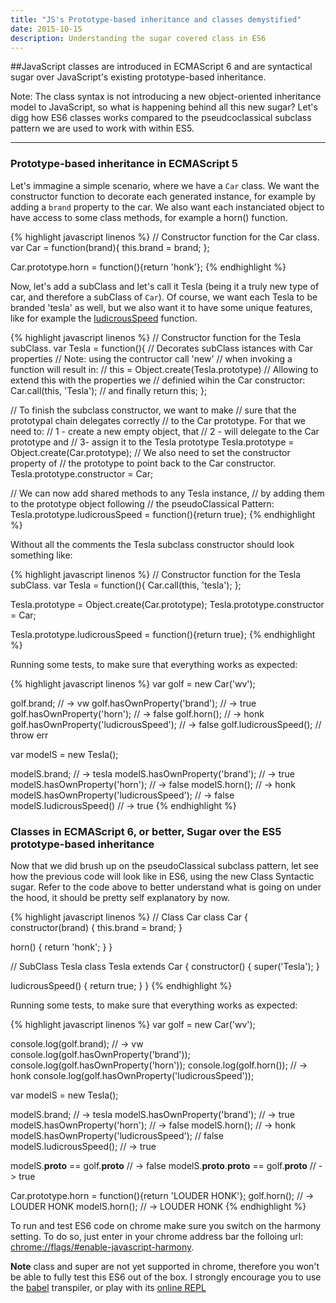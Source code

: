 ```yaml
---
title: "JS's Prototype-based inheritance and classes demystified"
date: 2015-10-15
description: Understanding the sugar covered class in ES6 
---
```


##JavaScript classes are introduced in ECMAScript 6 and are syntactical sugar over JavaScript's existing prototype-based inheritance. 

Note: The class syntax is not introducing a new object-oriented inheritance model to JavaScript, so what is happening behind all this new sugar? Let's digg how ES6 classes works compared to the pseudcoclassical subclass pattern we are used to work with within ES5.

* * *

### Prototype-based inheritance in ECMAScript 5 

Let's immagine a simple scenario, where we have a `Car` class. We want the constructor function to decorate each generated instance, for example by adding a `brand` property to the car. We also want each instanciated object to have access to some class methods, for example a horn() function.

{% highlight javascript linenos %}
// Constructor function for the Car class.
var Car = function(brand){
  this.brand = brand;
};

Car.prototype.horn = function(){return 'honk'};
{% endhighlight %}

Now, let's add a subClass and let's call it Tesla (being it a truly new type of car, and therefore a subClass of `Car`). Of course, we want each Tesla to be branded 'tesla' as well, but we also want it to have some unique features, like for example the [ludicrousSpeed](http://www.teslamotors.com/blog/three-dog-day) function.

{% highlight javascript linenos %}
// Constructor function for the Tesla subClass.
var Tesla = function(){
  // Decorates subClass istances with Car properties
  // Note: using the contructor call 'new' 
  // when invoking a function will result in:
  // this = Object.create(Tesla.prototype)
  // Allowing to extend this with the properties we 
  // definied wihin the Car constructor:
  Car.call(this, 'Tesla');
  // and finally return this;
};

// To finish the subclass constructor, we want to make
// sure that the prototypal chain delegates correctly
// to the Car prototype. For that we need to:
// 1 - create a new empty object, that 
// 2 - will delegate to the Car prototype and 
// 3- assign it to the Tesla prototype
Tesla.prototype = Object.create(Car.prototype);
// We also need to set the constructor property of
// the prototype to point back to the Car constructor.
Tesla.prototype.constructor = Car;

// We can now add shared methods to any Tesla instance,
// by adding them to the prototype object following 
// the pseudoClassical Pattern: 
Tesla.prototype.ludicrousSpeed = function(){return true}; 
{% endhighlight %}

Without all the comments the Tesla subclass constructor should look something like:

{% highlight javascript linenos %}
// Constructor function for the Tesla subClass.
var Tesla = function(){
  Car.call(this, 'tesla');
};

Tesla.prototype = Object.create(Car.prototype);
Tesla.prototype.constructor = Car;

Tesla.prototype.ludicrousSpeed = function(){return true}; 
{% endhighlight %}

Running some tests, to make sure that everything works as expected:

{% highlight javascript linenos %}
var golf = new Car('wv');

golf.brand; // -> vw
golf.hasOwnProperty('brand'); // -> true
golf.hasOwnProperty('horn'); // -> false
golf.horn(); // -> honk
golf.hasOwnProperty('ludicrousSpeed'); // -> false
golf.ludicrousSpeed(); // throw err 


var modelS = new Tesla();

modelS.brand; // -> tesla
modelS.hasOwnProperty('brand'); // -> true
modelS.hasOwnProperty('horn'); // -> false
modelS.horn(); // -> honk
modelS.hasOwnProperty('ludicrousSpeed'); // -> false
modelS.ludicrousSpeed() // -> true
{% endhighlight %}

### Classes in ECMAScript 6, or better, Sugar over the ES5 prototype-based inheritance

Now that we did brush up on the pseudoClassical subclass pattern, let see how the previous code will look like in ES6, using the new Class Syntactic sugar. Refer to the code above to better understand what is going on under the hood, it should be pretty self explanatory by now.

{% highlight javascript linenos %}
// Class Car
class Car {
  constructor(brand) {
    this.brand = brand;
  }

  horn() {
    return 'honk';
  }
}

// SubClass Tesla
class Tesla extends Car {
  constructor() {
    super('Tesla');
  }

  ludicrousSpeed() {
    return true;
  }
}
{% endhighlight %}

Running some tests, to make sure that everything works as expected:

{% highlight javascript linenos %}
var golf = new Car('wv');

console.log(golf.brand); // -> vw
console.log(golf.hasOwnProperty('brand'));
console.log(golf.hasOwnProperty('horn'));
console.log(golf.horn()); // -> honk
console.log(golf.hasOwnProperty('ludicrousSpeed'));


var modelS = new Tesla();

modelS.brand; // -> tesla
modelS.hasOwnProperty('brand'); // -> true
modelS.hasOwnProperty('horn'); // -> false
modelS.horn(); // -> honk
modelS.hasOwnProperty('ludicrousSpeed'); // false
modelS.ludicrousSpeed(); // -> true

modelS.__proto__ == golf.__proto__ // -> false
modelS.__proto__.__proto__ == golf.__proto__ // -> true

Car.prototype.horn = function(){return 'LOUDER HONK'};
golf.horn(); // -> LOUDER HONK
modelS.horn(); // -> LOUDER HONK
{% endhighlight %}

To run and test ES6 code on chrome make sure you switch on the harmony setting. To do so, just enter in your chrome address bar the folloing url: [chrome://flags/#enable-javascript-harmony](chrome://flags/#enable-javascript-harmony).

**Note** class and super are not yet supported in chrome, therefore you won't be able to fully test this ES6 out of the box. I strongly encourage you to use the [babel](http://babeljs.io) transpiler, or play with its [online REPL](https://babeljs.io/repl/)

